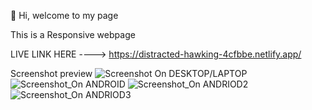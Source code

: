 
👋 Hi, welcome to my page


This is a Responsive webpage


LIVE LINK HERE ----> https://distracted-hawking-4cfbbe.netlify.app/



 
 Screenshot preview 
![Screenshot On DESKTOP/LAPTOP ](https://user-images.githubusercontent.com/80969919/117016882-0c626880-aceb-11eb-9074-f2048984bd71.png)
![Screenshot_On ANDROID](https://user-images.githubusercontent.com/80969919/117022979-9a8d1d80-acf0-11eb-9219-093ab8992163.jpg)
![Screenshot_On ANDRIOD2](https://user-images.githubusercontent.com/80969919/117023001-9eb93b00-acf0-11eb-9459-06718fcf5aff.jpg)
![Screenshot_On ANDRIOD3](https://user-images.githubusercontent.com/80969919/117023017-a11b9500-acf0-11eb-94e4-a4839d0d222d.jpg)


